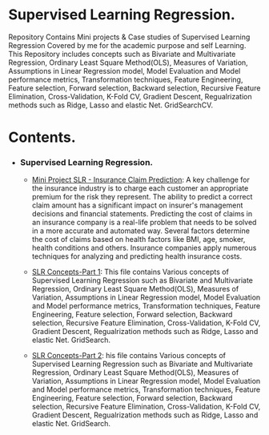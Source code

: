 # Supervised Learning Regression.
Repository Contains Mini projects & Case studies of Supervised Learning Regression Covered by me for the academic purpose and self Learning. This Repository includes concepts such as Bivariate and Multivariate Regression, Ordinary Least Square Method(OLS), Measures of Variation, Assumptions in Linear Regression model, Model Evaluation and Model performance metrics, Transformation techniques, Feature Engineering, Feature selection, Forward selection, Backward selection, Recursive Feature Elimination, Cross-Validation, K-Fold CV, Gradient Descent, Regualrization methods such as Ridge, Lasso and elastic Net. GridSearchCV.
# Contents.
   - ### Supervised Learning Regression.
    
        - [Mini Project SLR - Insurance Claim Prediction](https://github.com/VikasHM66/Supervised-Learning-Regression/blob/main/Mini%20project%20-%20Regression-Insurance%20Claim%20Prediction..ipynb): A key challenge for the insurance industry is to charge each customer an appropriate premium for the risk they represent. The ability to predict a correct claim amount has a significant impact on insurer's management decisions and financial statements. Predicting the cost of claims in an insurance company is a real-life problem that needs to be solved in a more accurate and automated way. Several factors determine the cost of claims based on health factors like BMI, age, smoker, health conditions and others. Insurance companies apply numerous techniques for analyzing and predicting health insurance costs.
        
        - [SLR Concepts-Part 1](https://github.com/VikasHM66/Supervised-Learning-Regression/blob/main/SLR%20Concepts-Part%201.ipynb): This file contains Various concepts of Supervised Learning Regression such as Bivariate and Multivariate Regression, Ordinary Least Square Method(OLS), Measures of Variation, Assumptions in Linear Regression model, Model Evaluation and Model performance metrics, Transformation techniques, Feature Engineering, Feature selection, Forward selection, Backward selection, Recursive Feature Elimination, Cross-Validation, K-Fold CV, Gradient Descent, Regualrization methods such as Ridge, Lasso and elastic Net. GridSearch.
        
        - [SLR Concepts-Part 2](https://github.com/VikasHM66/Supervised-Learning-Regression/blob/main/SLR%20Concepts-Part%202.ipynb): his file contains Various concepts of Supervised Learning Regression such as Bivariate and Multivariate Regression, Ordinary Least Square Method(OLS), Measures of Variation, Assumptions in Linear Regression model, Model Evaluation and Model performance metrics, Transformation techniques, Feature Engineering, Feature selection, Forward selection, Backward selection, Recursive Feature Elimination, Cross-Validation, K-Fold CV, Gradient Descent, Regualrization methods such as Ridge, Lasso and elastic Net. GridSearch.



